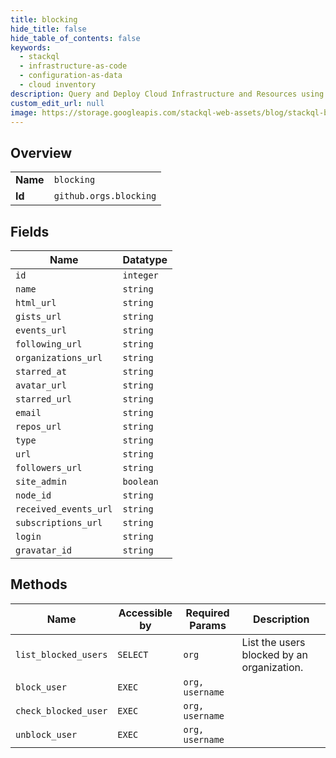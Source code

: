 ```yaml
---
title: blocking
hide_title: false
hide_table_of_contents: false
keywords:
  - stackql
  - infrastructure-as-code
  - configuration-as-data
  - cloud inventory
description: Query and Deploy Cloud Infrastructure and Resources using SQL
custom_edit_url: null
image: https://storage.googleapis.com/stackql-web-assets/blog/stackql-blog-post-featured-image.png
---
```

  
    

## Overview
<table><tbody>
<tr><td><b>Name</b></td><td><code>blocking</code></td></tr>
<tr><td><b>Id</b></td><td><code>github.orgs.blocking</code></td></tr>
</tbody></table>

## Fields
| Name | Datatype |
| ---- | -------- |
| `id` | `integer` |
| `name` | `string` |
| `html_url` | `string` |
| `gists_url` | `string` |
| `events_url` | `string` |
| `following_url` | `string` |
| `organizations_url` | `string` |
| `starred_at` | `string` |
| `avatar_url` | `string` |
| `starred_url` | `string` |
| `email` | `string` |
| `repos_url` | `string` |
| `type` | `string` |
| `url` | `string` |
| `followers_url` | `string` |
| `site_admin` | `boolean` |
| `node_id` | `string` |
| `received_events_url` | `string` |
| `subscriptions_url` | `string` |
| `login` | `string` |
| `gravatar_id` | `string` |
## Methods
| Name | Accessible by | Required Params | Description |
| ---- | ------------- | --------------- | ----------- |
| `list_blocked_users` | `SELECT` | `org` | List the users blocked by an organization. |
| `block_user` | `EXEC` | `org, username` |  |
| `check_blocked_user` | `EXEC` | `org, username` |  |
| `unblock_user` | `EXEC` | `org, username` |  |
